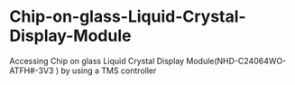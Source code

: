 # Chip-on-glass-Liquid-Crystal-Display-Module
Accessing Chip on glass Liquid Crystal Display Module(NHD-C24064WO-ATFH#-3V3 ) by using a TMS controller
